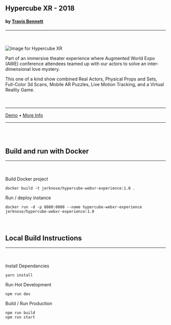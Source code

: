 ## Hypercube XR - 2018  
#### by [Travis Bennett](https://travisbennett.com)  
___  
\
&nbsp;  
![Image for Hypercube XR](https://github.com/jerknose/hypercube-webXR-experience/blob/master/src/images/hypercube-2.gif?raw=true)  
  
Part of an immersive theater experience where Augmented World Expo (AWE) conference attendees teamed up with our actors to solve an inter-dimensional love mystery.  
  
This one of a kind show combined Real Actors, Physical Props and Sets, Full-Color 3d Scans, Mobile AR Puzzles, Live Motion Tracking, and a Virtual Reality Game.  
\
&nbsp;  
___  
[Demo](https://reckless.technology/archive/hypercube-webXR-experience/) • [More Info](https://travisbennett.com/all/hypercube-xr)  
___  
\
&nbsp;  
## Build and run with Docker  
___  
\
&nbsp;  
Build Docker project  
  
`docker build -t jerknose/hypercube-webxr-experience:1.0 .`  
  
Run / deploy instance  
  
`docker run -d -p 8080:8080 --name hypercube-webxr-experience jerknose/hypercube-webxr-experience:1.0`  
\
&nbsp;  
## Local Build Instructions  
___  
\
&nbsp;  
Install Dependancies  
  
`yarn install`  
  
Run Hot Development  
  
`npm run dev`  
  
Build / Run Production  
  
`npm run build`  
`npm run start`  